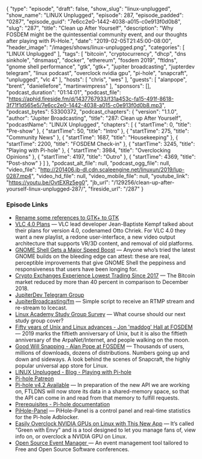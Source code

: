 {
  "type": "episode",
  "draft": false,
  "show_slug": "linux-unplugged",
  "show_name": "LINUX Unplugged",
  "episode": 287,
  "episode_padded": "0287",
  "episode_guid": "7e6cc2e0-1442-4038-a015-c0e913f0d0b8",
  "slug": "287",
  "title": "Clean up After Yourself",
  "description": "Why FOSDEM might be the quintessential community event, and our thoughts after playing with Pi-Hole.",
  "date": "2019-02-05T21:45:00-08:00",
  "header_image": "/images/shows/linux-unplugged.png",
  "categories": [
    "LINUX Unplugged"
  ],
  "tags": [
    "bitcoin",
    "cryptocurrency",
    "dhcp",
    "dns sinkhole",
    "dnsmasq",
    "docker",
    "ethereum",
    "fosdem 2019",
    "ftldns",
    "gnome shell performance",
    "gtk",
    "gtk+",
    "jupiter broadcasting",
    "jupterdev telegram",
    "linux podcast",
    "overclock nvidia gpu",
    "pi-hole",
    "snapcraft",
    "unplugged",
    "vlc 4"
  ],
  "hosts": [
    "chris",
    "wes"
  ],
  "guests": [
    "alanpope",
    "brent",
    "daniellefore",
    "martinwimpress"
  ],
  "sponsors": [],
  "podcast_duration": "01:14:01",
  "podcast_file": "https://aphid.fireside.fm/d/1437767933/f31a453c-fa15-491f-8618-3f71f1d565e5/7e6cc2e0-1442-4038-a015-c0e913f0d0b8.mp3",
  "podcast_bytes": 53300372,
  "podcast_chapters": {
    "version": "1.1.0",
    "author": "Jupiter Broadcasting",
    "title": "287: Clean up After Yourself",
    "podcastName": "LINUX Unplugged",
    "chapters": [
      {
        "startTime": 0,
        "title": "Pre-show"
      },
      {
        "startTime": 50,
        "title": "Intro"
      },
      {
        "startTime": 275,
        "title": "Community News"
      },
      {
        "startTime": 1687,
        "title": "Housekeeping"
      },
      {
        "startTime": 2200,
        "title": "FOSDEM Check-in"
      },
      {
        "startTime": 3245,
        "title": "Playing with Pi-hole"
      },
      {
        "startTime": 3984,
        "title": "Overclocking Opinions"
      },
      {
        "startTime": 4197,
        "title": "Outro"
      },
      {
        "startTime": 4369,
        "title": "Post-show"
      }
    ]
  },
  "podcast_alt_file": null,
  "podcast_ogg_file": null,
  "video_file": "http://201406.jb-dl.cdn.scaleengine.net/linuxun/2019/lup-0287.mp4",
  "video_hd_file": null,
  "video_mobile_file": null,
  "youtube_link": "https://youtu.be/OvtEXRz5eg0",
  "jb_url": "/129256/clean-up-after-yourself-linux-unplugged-287/",
  "fireside_url": "/287"
}


### Episode Links

  * [Rename some references to GTK+ to GTK](https://gitlab.gnome.org/GNOME/gtk/commit/d080be3e5091c98d5171063a95d55c01170881f3 "Rename some references to GTK+ to GTK")
  * [VLC 4.0 Plans](https://www.phoronix.com/scan.php?page=news_item&px=VLC-2019-Feature-Talk "VLC 4.0 Plans") — VLC lead developer Jean-Baptiste Kempf talked about their plans for version 4.0, codenamed Otto Chriek. For VLC 4.0 they want a new playlist, a redone user-interface, a new video output architecture that supports VR/3D content, and removal of old platforms.
  * [GNOME Shell Gets a Major Speed Boost](https://www.omgubuntu.co.uk/2019/01/gnome-shell-performance-fixes-coming "GNOME Shell Gets a Major Speed Boost") — Anyone who’s tried the latest GNOME builds on the bleeding edge can attest: these are real, perceptible improvements that give GNOME Shell the peppiness and responsiveness that users have been longing for.
  * [Crypto Exchanges Experience Lowest Trading Since 2017](https://cointelegraph.com/news/report-crypto-exchanges-experience-lowest-trading-volumes-since-2017 "Crypto Exchanges Experience Lowest Trading Since 2017") — The Bitcoin market reduced by more than 40 percent in comparison to December 2018.
  * [JupiterDev Telegram Group](https://t.me/peertube "JupiterDev Telegram Group")
  * [JupiterBroadcasting/fm](https://github.com/JupiterBroadcasting/fm "JupiterBroadcasting/fm") — Simple script to receive an RTMP stream and re-stream to Icecast.
  * [Linux Academy Study Group Survey](https://docs.google.com/forms/d/e/1FAIpQLSdwymKtZoBBAMeGOC1J0Pig31hLj4Fr_mgBw68fhwSDdq-naw/viewform "Linux Academy Study Group Survey") — What course should our next study group cover?
  * [Fifty years of Unix and Linux advances - Jon 'maddog' Hall at FOSDEM](https://fosdem.org/2019/schedule/event/keynote_fifty_years_unix/ "Fifty years of Unix and Linux advances - Jon 'maddog' Hall at FOSDEM") — 2019 marks the fiftieth anniversary of Unix, but it is also the fiftieth anniversary of the ArpaNet/Internet, and people walking on the moon.
  * [Good Will Snapping - Alan Pope at FOSDEM](https://fosdem.org/2019/schedule/event/behind_snapcraft/ "Good Will Snapping - Alan Pope at FOSDEM") — Thousands of users, millions of downloads, dozens of distributions. Numbers going up and down and sideways. A look behind the scenes of Snapcraft, the highly popular universal app store for Linux.
  * [LINUX Unplugged - Blog - Playing with Pi-hole](https://linuxunplugged.com/articles/pi-hole "LINUX Unplugged - Blog - Playing with Pi-hole")
  * [Pi-hole Patreon](https://www.patreon.com/pihole "Pi-hole Patreon")
  * [Pi-hole v4.2 Available](https://pi-hole.net/2019/02/03/pi-hole-v4-2-available-with-shared-memory-new-blocking-modes-and-more/ "Pi-hole v4.2 Available") — In preparation of the new API we are working on, FTLDNS will now store its data in a shared-memory space, so that the API can come in and read from that memory to fulfill requests.
  * [Prerequisites - Pi-hole documentation](https://docs.pi-hole.net/main/prerequesites/#supported-operating-systems "Prerequisites - Pi-hole documentation")
  * [PiHole-Panel](https://github.com/daleosm/PiHole-Panel "PiHole-Panel") — PiHole-Panel is a control panel and real-time statistics for the Pi-hole Adblocker.
  * [Easily Overclock NVIDIA GPUs on Linux with This New App](https://www.omgubuntu.co.uk/2019/02/easily-overclock-nvidia-gpu-on-linux-with-this-new-app "Easily Overclock NVIDIA GPUs on Linux with This New App") — It’s called “Green with Envy” and is a tool designed to let you manage fans of, view info on, or overclock a NVIDIA GPU on Linux.
  * [Open Source Event Manager ](https://github.com/openSUSE/osem "Open Source Event Manager ") — An event management tool tailored to Free and Open Source Software conferences.



